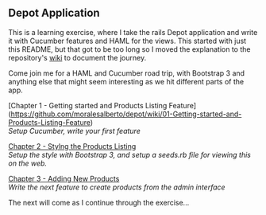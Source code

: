 Depot Application
-----------------

This is a learning exercise, where I take the rails Depot application and write it with Cucumber 
features and HAML for the views. This started with just this README, but that got to be too long
so I moved the explanation to the repository's 
[wiki](https://github.com/moralesalberto/depot/wiki/02-Styling-the-Products-Listing) 
to document the journey.

Come join me for a HAML and Cucumber road trip, with Bootstrap 3 and anything else that might
seem interesting as we hit different parts of the app.

[Chapter 1 - Getting started and Products Listing Feature] (https://github.com/moralesalberto/depot/wiki/01-Getting-started-and-Products-Listing-Feature)  
<i>Setup Cucumber, write your first feature</i>

[Chapter 2 - Stylng the Products Listing](https://github.com/moralesalberto/depot/wiki/02-Styling-the-Products-Listing)  
<i>Setup the style with Bootstrap 3, and setup a seeds.rb file for viewing this on the web.</i>

[Chapter 3 - Adding New Products](https://github.com/moralesalberto/depot/wiki/03-Adding-New-Products)  
<i>Write the next feature to create products from the admin interface</i>

The next will come as I continue through the exercise...




